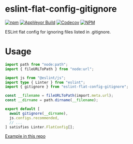 # eslint-flat-config-gitignore

[![npm](https://img.shields.io/npm/v/eslint-flat-config-gitignore)](https://www.npmjs.com/package/eslint-flat-config-gitignore)
[![AppVeyor Build](https://img.shields.io/appveyor/build/gdlol/eslint-flat-config-gitignore)](https://ci.appveyor.com/project/gdlol/eslint-flat-config-gitignore)
[![Codecov](https://img.shields.io/codecov/c/github/gdlol/eslint-flat-config-gitignore)](https://app.codecov.io/gh/gdlol/eslint-flat-config-gitignore)
[![NPM](https://img.shields.io/npm/l/eslint-flat-config-gitignore)](LICENSE)

ESLint flat config for ignoring files listed in .gitignore.

# Usage

```ts
import path from "node:path";
import { fileURLToPath } from "node:url";

import js from "@eslint/js";
import type { Linter } from "eslint";
import { gitignore } from "eslint-flat-config-gitignore";

const __filename = fileURLToPath(import.meta.url);
const __dirname = path.dirname(__filename);

export default [
  await gitignore(__dirname),
  js.configs.recommended,
  // ...
] satisfies Linter.FlatConfig[];
```

[Example in this repo](.config/eslint/eslint.config.ts)

